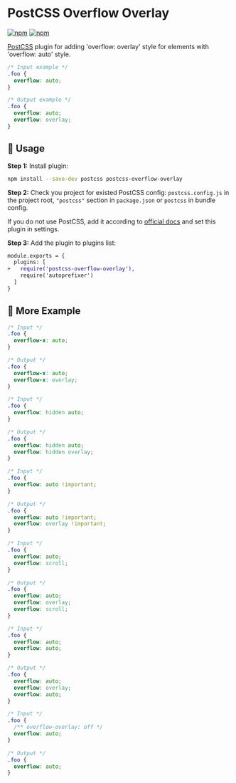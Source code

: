 # PostCSS Overflow Overlay

[postcss]: https://github.com/postcss/postcss
[mit]: https://github.com/hcl2020/postcss-overflow-overlay/blob/master/LICENSE
[official docs]: https://github.com/postcss/postcss#usage
[releases history]: https://github.com/hcl2020/postcss-overflow-overlay/blob/master/CHANGELOG.md

[![npm](https://img.shields.io/npm/v/postcss-overflow-overlay.svg)](https://www.npmjs.com/package/postcss-overflow-overlay)
[![npm](https://img.shields.io/npm/dt/postcss-overflow-overlay.svg)](https://www.npmjs.com/package/postcss-overflow-overlay)

[PostCSS] plugin for adding 'overflow: overlay' style for elements with 'overflow: auto' style.

```css
/* Input example */
.foo {
  overflow: auto;
}

/* Output example */
.foo {
  overflow: auto;
  overflow: overlay;
}
```

## 🍳 Usage

**Step 1:** Install plugin:

```sh
npm install --save-dev postcss postcss-overflow-overlay
```

**Step 2:** Check you project for existed PostCSS config: `postcss.config.js`
in the project root, `"postcss"` section in `package.json`
or `postcss` in bundle config.

If you do not use PostCSS, add it according to [official docs]
and set this plugin in settings.

**Step 3:** Add the plugin to plugins list:

```diff
module.exports = {
  plugins: [
+   require('postcss-overflow-overlay'),
    require('autoprefixer')
  ]
}
```

## 📝 More Example

```css
/* Input */
.foo {
  overflow-x: auto;
}

/* Output */
.foo {
  overflow-x: auto;
  overflow-x: overlay;
}
```

```css
/* Input */
.foo {
  overflow: hidden auto;
}

/* Output */
.foo {
  overflow: hidden auto;
  overflow: hidden overlay;
}
```

```css
/* Input */
.foo {
  overflow: auto !important;
}

/* Output */
.foo {
  overflow: auto !important;
  overflow: overlay !important;
}
```

```css
/* Input */
.foo {
  overflow: auto;
  overflow: scroll;
}

/* Output */
.foo {
  overflow: auto;
  overflow: overlay;
  overflow: scroll;
}
```

```css
/* Input */
.foo {
  overflow: auto;
  overflow: auto;
}

/* Output */
.foo {
  overflow: auto;
  overflow: overlay;
  overflow: auto;
}
```

```css
/* Input */
.foo {
  /** overflow-overlay: off */
  overflow: auto;
}

/* Output */
.foo {
  overflow: auto;
}
```

[official docs]: https://github.com/postcss/postcss#usage
